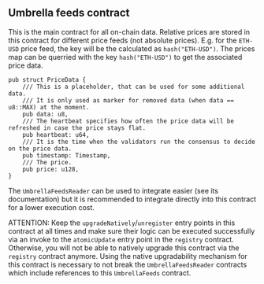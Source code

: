 ## Umbrella feeds contract

This is the main contract for all on-chain data. 
Relative prices are stored in this contract for different price feeds (not absolute prices). 
E.g. for the `ETH-USD` price feed, the key will be the calculated as `hash("ETH-USD")`. The prices map can be querried with the key `hash("ETH-USD")` to get the associated price data.

```
pub struct PriceData {
    /// This is a placeholder, that can be used for some additional data.
    /// It is only used as marker for removed data (when data == u8::MAX) at the moment.
    pub data: u8,
    /// The heartbeat specifies how often the price data will be refreshed in case the price stays flat.
    pub heartbeat: u64,
    /// It is the time when the validators run the consensus to decide on the price data.
    pub timestamp: Timestamp,
    /// The price.
    pub price: u128,
}
```

The `UmbrellaFeedsReader` can be used to integrate easier (see its documentation) but it is recommended to integrate directly into this contract for a lower execution cost.

ATTENTION: Keep the `upgradeNatively`/`unregister` entry points in this contract at all times and make sure their logic can be
executed successfully via an invoke to the `atomicUpdate` entry point in the `registry` contract. Otherwise, you will not be able to
natively upgrade this contract via the `registry` contract anymore.
Using the native upgradability mechanism for this contract is necessary to not break the `UmbrellaFeedsReader` contracts
which include references to this `UmbrellaFeeds` contract.
